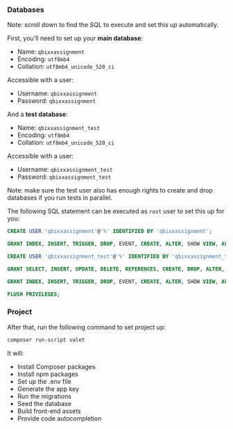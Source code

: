 ### Databases

Note: scroll down to find the SQL to execute and set this up automatically.

First, you'll need to set up your **main database**:
- Name: `qbixxassignment`
- Encoding: `utf8mb4`
- Collation: `utf8mb4_unicode_520_ci`

Accessible with a user:
- Username: `qbixxassignment`
- Password: `qbixxassignment`

And a **test database**:
- Name: `qbixxassignment_test`
- Encoding: `utf8mb4`
- Collation: `utf8mb4_unicode_520_ci`

Accessible with a user:
- Username: `qbixxassignment_test`
- Password: `qbixxassignment_test`

Note: make sure the test user also has enough rights to create and drop databases if you run tests in parallel.

The following SQL statement can be executed as `root` user to set this up for you:
```sql
CREATE USER 'qbixxassignment'@'%' IDENTIFIED BY 'qbixxassignment';

GRANT INDEX, INSERT, TRIGGER, DROP, EVENT, CREATE, ALTER, SHOW VIEW, ALTER ROUTINE, DELETE, REFERENCES, SELECT, GRANT OPTION, UPDATE, CREATE VIEW, EXECUTE, CREATE TEMPORARY TABLES, CREATE ROUTINE, LOCK TABLES ON `qbixxassignment`.* TO 'qbixxassignment'@'%';

CREATE USER 'qbixxassignment_test'@'%' IDENTIFIED BY 'qbixxassignment_test';

GRANT SELECT, INSERT, UPDATE, DELETE, REFERENCES, CREATE, DROP, ALTER, INDEX, TRIGGER, REPLICATION CLIENT, REPLICATION SLAVE, CREATE VIEW, SHOW VIEW, CREATE ROUTINE, ALTER ROUTINE, EXECUTE, RELOAD, SHUTDOWN, FILE, PROCESS, SUPER, CREATE TEMPORARY TABLES, LOCK TABLES, SHOW DATABASES, CREATE USER, GRANT OPTION, EVENT, CREATE TABLESPACE ON *.* TO 'qbixxassignment_test'@'%';

GRANT INDEX, INSERT, TRIGGER, DROP, EVENT, CREATE, ALTER, SHOW VIEW, ALTER ROUTINE, DELETE, REFERENCES, SELECT, GRANT OPTION, UPDATE, CREATE VIEW, EXECUTE, CREATE TEMPORARY TABLES, CREATE ROUTINE, LOCK TABLES ON `qbixxassignment_test`.* TO 'qbixxassignment_test'@'%';

FLUSH PRIVILEGES;
```

### Project

After that, run the following command to set project up:

```bash
composer run-script valet
```

It will:
- Install Composer packages
- Install npm packages
- Set up the .env file
- Generate the app key
- Run the migrations
- Seed the database
- Build front-end assets
- Provide code autocompletion
